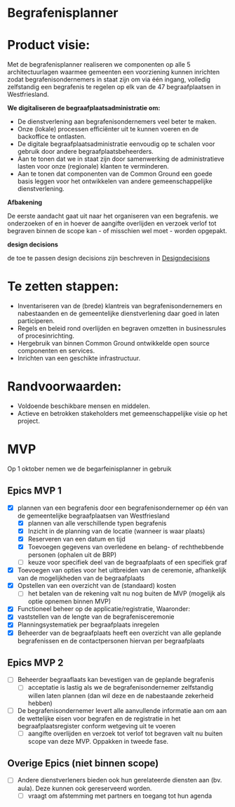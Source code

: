 # Begrafenisplanner

# Product visie:
Met de begrafenisplanner realiseren we componenten op alle 5 architectuurlagen waarmee gemeenten een voorziening kunnen inrichten zodat begrafenisondernemers in staat zijn om via één ingang, volledig zelfstandig een begrafenis te regelen op elk van de 47 begraafplaatsen in Westfriesland.

**We digitaliseren de begraafplaatsadministratie om:**

* De dienstverlening aan begrafenisondernemers veel beter te maken.
* Onze (lokale) processen efficiënter uit te kunnen voeren en de backoffice te ontlasten.
* De digitale begraafplaatsadministratie eenvoudig op te schalen voor gebruik door andere begraafplaatsbeheerders.
* Aan te tonen dat we in staat zijn door samenwerking de administratieve lasten voor onze (regionale) klanten te verminderen.
* Aan te tonen dat componenten van de Common Ground een goede basis leggen voor het ontwikkelen van andere gemeenschappelijke dienstverlening.

**Afbakening**

De eerste aandacht gaat uit naar het organiseren van een begrafenis.
we onderzoeken of en in hoever de aangifte overlijden en verzoek verlof tot begraven binnen de scope kan - of misschien wel moet - worden opgepakt.

**design decisions**

de toe te passen design decisions zijn beschreven in [Designdecisions](documenten/Designdecisions.md)

# Te zetten stappen:
* Inventariseren van de (brede) klantreis van begrafenisondernemers en nabestaanden en de gemeentelijke dienstverlening daar goed in laten participeren.
* Regels en beleid rond overlijden en begraven omzetten in businessrules of procesinrichting.
* Hergebruik van binnen Common Ground ontwikkelde open source componenten en services.
* Inrichten van een geschikte infrastructuur.

# Randvoorwaarden:
* Voldoende beschikbare mensen en middelen.
* Actieve en betrokken stakeholders met gemeenschappelijke visie op het project.

# MVP
Op 1 oktober nemen we de begarfeinisplanner in gebruik
## Epics MVP 1
- [x] plannen van een begrafenis door een begrafenisondernemer op één van de gemeentelijke begraafplaatsen van Westfriesland 
  - [x] plannen van alle verschillende typen begrafenis
  - [x] Inzicht in de planning van de locatie (wanneer is waar plaats)
  - [x] Reserveren van een datum en tijd
  - [x] Toevoegen gegevens van overledene en belang- of rechthebbende personen (ophalen uit de BRP)
  - [ ] keuze voor specifiek deel van de begraafplaats of een specifiek graf
- [x] Toevoegen van opties voor het uitbreiden van de ceremonie, afhankelijk van de mogelijkheden van de begraafplaats
- [x] Opstellen van een overzicht van de (standaard) kosten
  - [ ] het betalen van de rekening valt nu nog buiten de MVP (mogelijk als optie opnemen binnen MVP)
- [x] Functioneel beheer op de applicatie/registratie, Waaronder:
 - [x] vaststellen van de lengte van de begrafenisceremonie
 - [x] Planningsystematiek per begraafplaats inregelen
- [x] Beheerder van de begraafplaats heeft een overzicht van alle geplande begrafenissen en de contactpersonen hiervan per begraafplaats

## Epics MVP 2
- [ ] Beheerder begraaflaats kan bevestigen van de geplande begrafenis
  - [ ] acceptatie is lastig als we de begrafenisondernemer zelfstandig willen laten plannen (dan wil deze en de nabestaande zekerheid hebben)
- [ ] De begrafenisondernemer levert alle aanvullende informatie aan om aan de wettelijke eisen voor begrafen en de registratie in het begraafplaatsregister conform wetgeving uit te voeren
  - [ ] aangifte overlijden en verzoek tot verlof tot begraven valt nu buiten scope van deze MVP. Oppakken in tweede fase.
 
## Overige Epics (niet binnen scope)
- [ ] Andere dienstverleners bieden ook hun gerelateerde diensten aan (bv. aula). Deze kunnen ook gereserveerd worden.
  - [ ] vraagt om afstemming met partners en toegang tot hun agenda

